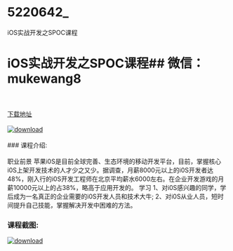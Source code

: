 # 5220642_
iOS实战开发之SPOC课程
# iOS实战开发之SPOC课程## 微信：mukewang8
<br/></br>[下载地址](http://www.36tz.cn/article/5220642 "下载地址")
<br/></br>[![download](http://36tz.cn/muke_img/2021_08_1-12-300x199.png "下载地址")](http://www.36tz.cn/article/5220642 "下载地址")
<br/></br>### 课程介绍:<br/></br>职业前景
苹果i0S是目前全球完善、生态环境的移动开发平台，目前，掌握核心i0S上架开发技术的人才少之又少。据调查，月薪8000元以上的i0S开发者达48%，刚入行的i0S开发工程师在北京平均薪水6000左右。在企业开发游戏的月薪10000元以上的占38%，略高于应用开发的。
学习
1、对i0S感兴趣的同学，学后成为一名真正的企业需要的i0S开发人员和技术大牛;
2、对i0S从业人员，短时间提升自己技能，掌握解决开发中困难的方法。

### 课程截图:
[![download](http://36tz.cn/muke_img/2021_08_2-11.png "下载地址")](http://www.36tz.cn/article/5220642 "下载地址")
